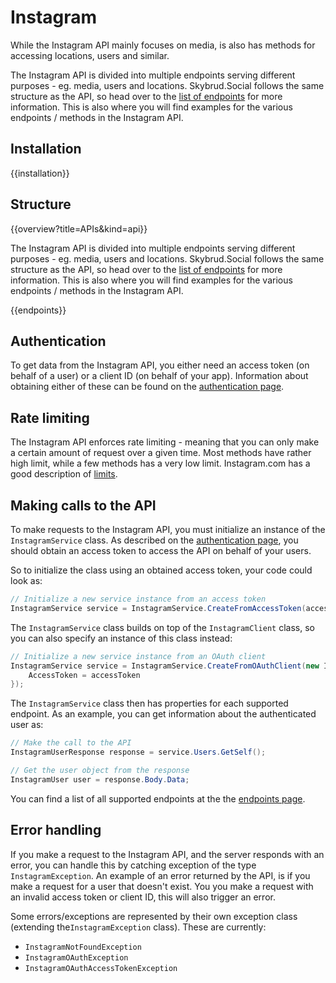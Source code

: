 # Instagram

While the Instagram API mainly focuses on media, is also has methods for accessing locations, users and similar.

The Instagram API is divided into multiple endpoints serving different purposes - eg. media, users and locations. Skybrud.Social follows the same structure as the API, so head over to the [list of endpoints](./platform-api/endpoints/) for more information. This is also where you will find  examples for the various endpoints / methods in the Instagram API.



## Installation

{{installation}}



## Structure

{{overview?title=APIs&kind=api}}


The Instagram API is divided into multiple endpoints serving different purposes - eg. media, users and locations. Skybrud.Social follows the same structure as the API, so head over to the [list of endpoints](./platform-api/endpoints/) for more information. This is also where you will find  examples for the various endpoints / methods in the Instagram API.

{{endpoints}}



## Authentication

To get data from the Instagram API, you either need an access token (on behalf of a user) or a client ID (on behalf of your app). Information about obtaining either of these can be found on the [authentication page](./platform-api/authentication/).



## Rate limiting

The Instagram API enforces rate limiting - meaning that you can only make a certain amount of request over a given time. Most methods have rather high limit, while a few methods has a very low limit. Instagram.com has a good description of <a href="https://instagram.com/developer/limits/" target="_blank">limits</a>.



## Making calls to the API

To make requests to the Instagram API, you must initialize an instance of the `InstagramService` class. As described on the [authentication page](./platform-api/authentication/), you should obtain an access token to access the API on behalf of your users.

So to initialize the class using an obtained access token, your code could look as:

```csharp
// Initialize a new service instance from an access token
InstagramService service = InstagramService.CreateFromAccessToken(accessToken);
```

The `InstagramService` class builds on top of the `InstagramClient` class, so you can also specify an instance of this class instead:

```csharp
// Initialize a new service instance from an OAuth client
InstagramService service = InstagramService.CreateFromOAuthClient(new InstagramOAuthClient {
    AccessToken = accessToken
});
```

The `InstagramService` class then has properties for each supported endpoint. As an example, you can get information about the authenticated user as:

```csharp
// Make the call to the API
InstagramUserResponse response = service.Users.GetSelf();

// Get the user object from the response
InstagramUser user = response.Body.Data;
```

You can find a list of all supported endpoints at the the [endpoints page](./platform-api/endpoints/).



## Error handling

If you make a request to the Instagram API, and the server responds with an error, you can handle this by catching exception of the type `InstagramException`. An example of an error returned by the API, is if you make a request for a user that doesn't exist. You you make a request with an invalid access token or client ID, this will also trigger an error.

Some errors/exceptions are represented by their own exception class (extending the`InstagramException` class). These are currently:

* `InstagramNotFoundException`
* `InstagramOAuthException`
* `InstagramOAuthAccessTokenException`